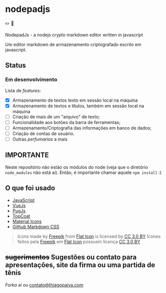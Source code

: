 # nodepadjs

:pencil2: :blue_book:

NodepadJs - a nodejs crypto markdown editor written in javascript

Um editor markdown de armazenamento criptografado escrito em javascript.

## Status

### Em desenvolvimento

Lista de *features*:
- [x] Armazenamento de textos texto em sessão local na máquina
- [x] Armazenamento de textos e títulos, também em sessão local na máquina
- [ ] Criação de mais de um "arquivo" de texto;
- [ ] Funcionalidade aos botões da barra de ferramentas;
- [ ] Armazenamento/Criptografia das informações em banco de dados;
- [ ] Criação de contas de usuário.
- [ ] Outras *perfumarias* a mais

## IMPORTANTE

Neste repositório não estão os módulos do node (veja que o diretório `node_modules` não está aí). Então, é importante chamar aquele `npm install` :)

## O que foi usado

- [JavaScript](https://developer.mozilla.org/pt-BR/docs/Aprender/JavaScript)
- [VueJs](https://vuejs.org/)
- [PugJs](https://pugjs.org/)
- [TopCoat](http://topcoat.io/icons/)
- [Material Icons](https://material.io/tools/icons/?style=baseline)
- [Github Markdown CSS](https://github.com/sindresorhus/github-markdown-css)

> Icons made by [Freepik](https://www.freepik.com/) from [Flat Icon](http://www.flaticon.com) is licensed by [CC 3.0 BY](http://creativecommons.org/licenses/by/3.0/)
> Ícones feitos pela [Freepik](https://www.freepik.com/) em [Flat Icon](http://www.flaticon.com) possuem licença [CC 3.0 BY](http://creativecommons.org/licenses/by/3.0/)

## ~~sugerimentos~~ Sugestões ou contato para apresentações, site da firma ou uma partida de tênis  

*Forka* aí ou contato@thiagopaiva.com
